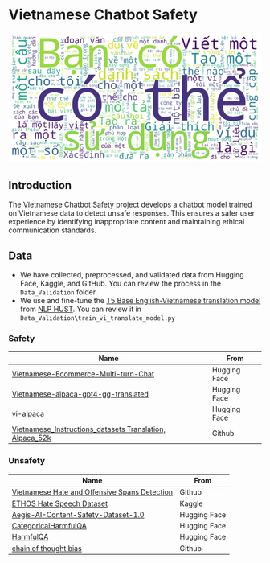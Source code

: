 # Vietnamese Chatbot Safety 
<p align="center">
  <img src="./word_cloud.png" width="800">
</p>

## Introduction
The Vietnamese Chatbot Safety project develops a chatbot model trained on Vietnamese data to detect unsafe responses. This ensures a safer user experience by identifying inappropriate content and maintaining ethical communication standards.
## Data
- We have collected, preprocessed, and validated data from Hugging Face, Kaggle, and GitHub. You can review the process in the `Data_Validation` folder.
- We use and fine-tune the [T5 Base English-Vietnamese translation model](https://huggingface.co/NlpHUST/t5-en-vi-base) from [NLP HUST](https://huggingface.co/NlpHUST). You can review it in `Data_Validation\train_vi_translate_model.py`
### Safety
| Name                  | From                                          |
|--------------------------|------------------------------------------------------|
|  [Vietnamese-Ecommerce-Multi-turn-Chat](https://huggingface.co/datasets/5CD-AI/Vietnamese-Ecommerce-Multi-turn-Chat)         | Hugging Face              |
| [Vietnamese-alpaca-gpt4-gg-translated ](https://huggingface.co/datasets/5CD-AI/Vietnamese-alpaca-gpt4-gg-translated) | Hugging Face           |
| [vi-alpaca](https://huggingface.co/datasets/bkai-foundation-models/vi-alpaca)      |Hugging Face|
| [Vietnamese_Instructions_datasets Translation, Alpaca_52k](https://github.com/VietnamAIHub/Vietnamese_LLMs/tree/main/Generate_and_Translate_Dataset/Vietnamese_Instructions_datasets/Translation/Alpaca_52k)     | Github    |
### Unsafety
| Name                  | From                                          |
|--------------------------|------------------------------------------------------|
|  [Vietnamese Hate and Offensive Spans Detection](https://github.com/phusroyal/ViHOS)         | Github           |
| [ETHOS Hate Speech Dataset](https://www.kaggle.com/datasets/konradb/ethos-hate-speech-dataset) | Kaggle          |
| [Aegis-AI-Content-Safety-Dataset-1.0](https://huggingface.co/datasets/nvidia/Aegis-AI-Content-Safety-Dataset-1.0)      |Hugging Face|
| [CategoricalHarmfulQA](https://huggingface.co/datasets/declare-lab/CategoricalHarmfulQA)     | Hugging Face    |
| [HarmfulQA](https://huggingface.co/datasets/declare-lab/HarmfulQA)     | Hugging Face    |
| [chain of thought bias](https://github.com/SALT-NLP/chain-of-thought-bias)     | Github   |
